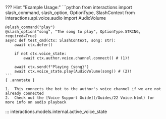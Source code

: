 ??? Hint "Example Usage:"
    ```python
    from interactions import slash_command, slash_option, OptionType, SlashContext
    from interactions.api.voice.audio import AudioVolume


    @slash_command("play")
    @slash_option("song", "The song to play", OptionType.STRING, required=True)
    async def test_cmd(ctx: SlashContext, song: str):
        await ctx.defer()

        if not ctx.voice_state:
            await ctx.author.voice.channel.connect() # (1)!

        await ctx.send(f"Playing {song}")
        await ctx.voice_state.play(AudioVolume(song)) # (2)!
    ```
    { .annotate }

    1.  This connects the bot to the author's voice channel if we are not already connected
    2.  Check out the [Voice Support Guide](/Guides/22 Voice.html) for more info on audio playback

::: interactions.models.internal.active_voice_state
